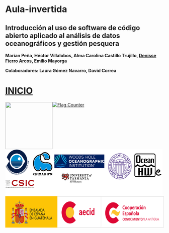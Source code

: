 # Aula-invertida
## Introducción al uso de software de código abierto aplicado al análisis de datos oceanográficos y gestión pesquera

**Marian Peña, Héctor Villalobos, Alma Carolina Castillo Trujillo, [Denisse Fierro Arcos](https://github.com/lidefi87), Emilio Mayorga** 

**Colaboradores: Laura Gómez Navarro, David Correa**

# [INICIO](Indice.md)



<img     style="float: left;" src="https://user-images.githubusercontent.com/1233089/202459774-7813b9db-b1aa-4e66-9785-a3794c16b124.png" width="150" height="150"> 

<img     style="float: left;" src="instituciones.png" width="500" height="150"> 

<img     style="float: right;" src="EMB GUATEMALA + AECID + CF LA ANTIGUA-01.png" width="600" height="100">
<a href="https://info.flagcounter.com/C8sm"><img src="https://s11.flagcounter.com/countxl/C8sm/bg_FFFFFF/txt_000000/border_CCCCCC/columns_5/maxflags_110/viewers_0/labels_1/pageviews_1/flags_0/percent_0/" alt="Flag Counter" border="0"></a>

